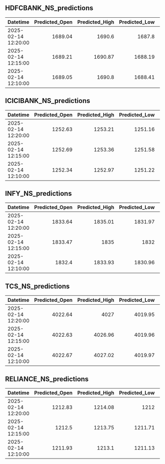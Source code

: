 ## HDFCBANK_NS_predictions
| Datetime            |   Predicted_Open |   Predicted_High |   Predicted_Low |   Predicted_Close |   Predicted_Volume |
|:--------------------|-----------------:|-----------------:|----------------:|------------------:|-------------------:|
| 2025-02-14 12:20:00 |          1689.04 |          1690.6  |         1687.8  |           1689.59 |           105714   |
| 2025-02-14 12:15:00 |          1689.21 |          1690.87 |         1688.19 |           1689.91 |            97419.7 |
| 2025-02-14 12:10:00 |          1689.05 |          1690.8  |         1688.41 |           1690.09 |            79373.7 |

## ICICIBANK_NS_predictions
| Datetime            |   Predicted_Open |   Predicted_High |   Predicted_Low |   Predicted_Close |   Predicted_Volume |
|:--------------------|-----------------:|-----------------:|----------------:|------------------:|-------------------:|
| 2025-02-14 12:20:00 |          1252.63 |          1253.21 |         1251.16 |           1252.02 |           136859   |
| 2025-02-14 12:15:00 |          1252.69 |          1253.36 |         1251.58 |           1252.39 |            94776.9 |
| 2025-02-14 12:10:00 |          1252.34 |          1252.97 |         1251.22 |           1252.04 |            93454.3 |

## INFY_NS_predictions
| Datetime            |   Predicted_Open |   Predicted_High |   Predicted_Low |   Predicted_Close |   Predicted_Volume |
|:--------------------|-----------------:|-----------------:|----------------:|------------------:|-------------------:|
| 2025-02-14 12:20:00 |          1833.64 |          1835.01 |         1831.97 |           1833.95 |            68485.3 |
| 2025-02-14 12:15:00 |          1833.47 |          1835    |         1832    |           1833.85 |            59126.9 |
| 2025-02-14 12:10:00 |          1832.4  |          1833.93 |         1830.96 |           1832.75 |            57159.9 |

## TCS_NS_predictions
| Datetime            |   Predicted_Open |   Predicted_High |   Predicted_Low |   Predicted_Close |   Predicted_Volume |
|:--------------------|-----------------:|-----------------:|----------------:|------------------:|-------------------:|
| 2025-02-14 12:20:00 |          4022.64 |          4027    |         4019.95 |           4025.05 |            26769.9 |
| 2025-02-14 12:15:00 |          4022.63 |          4026.96 |         4019.96 |           4025.01 |            26592.8 |
| 2025-02-14 12:10:00 |          4022.67 |          4027.02 |         4019.97 |           4025.05 |            26784.1 |

## RELIANCE_NS_predictions
| Datetime            |   Predicted_Open |   Predicted_High |   Predicted_Low |   Predicted_Close |   Predicted_Volume |
|:--------------------|-----------------:|-----------------:|----------------:|------------------:|-------------------:|
| 2025-02-14 12:20:00 |          1212.83 |          1214.08 |         1212    |           1212.92 |             124462 |
| 2025-02-14 12:15:00 |          1212.5  |          1213.75 |         1211.71 |           1212.6  |             125613 |
| 2025-02-14 12:10:00 |          1211.93 |          1213.1  |         1211.13 |           1212.06 |             129453 |

